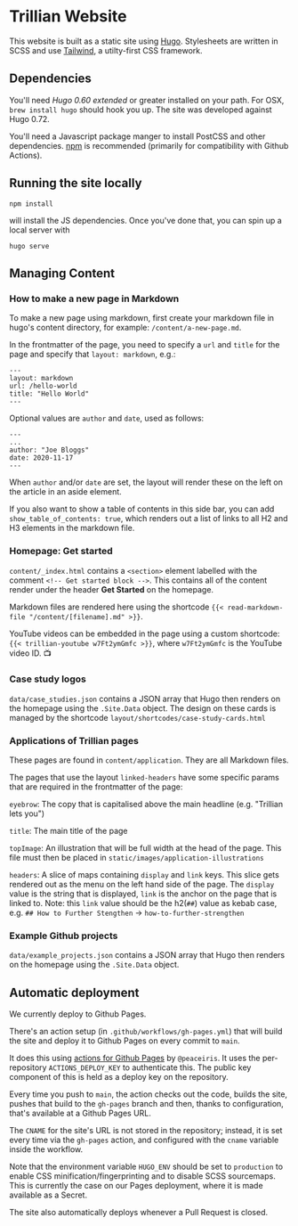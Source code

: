 # Trillian Website

This website is built as a static site using [Hugo][hugo]. Stylesheets are written in SCSS and use [Tailwind][tailwind], a utilty-first CSS framework.

## Dependencies

You'll need _Hugo 0.60 extended_ or greater installed on your path. For OSX, `brew install hugo` should hook you up. The site was developed against Hugo 0.72.

You'll need a Javascript package manger to install PostCSS and other dependencies. [npm][npm] is recommended (primarily for compatibility with Github Actions).

## Running the site locally

    npm install

will install the JS dependencies. Once you've done that, you can spin up a local server with

    hugo serve

## Managing Content

### How to make a new page in Markdown

To make a new page using markdown, first create your markdown file in hugo's content directory, for example: `/content/a-new-page.md`.

In the frontmatter of the page, you need to specify a `url` and `title` for the page and specify that `layout: markdown`, e.g.:

```
---
layout: markdown
url: /hello-world
title: "Hello World"
---
```

Optional values are `author` and `date`, used as follows:

```
---
...
author: "Joe Bloggs"
date: 2020-11-17
---
```

When `author` and/or `date` are set, the layout will render these on the left on the article in an aside element.

If you also want to show a table of contents in this side bar, you can add `show_table_of_contents: true`, which renders out a list of links to all H2 and H3 elements in the markdown file.

### Homepage: Get started

`content/_index.html` contains a `<section>` element labelled with the comment `<!-- Get started block -->`. This contains all of the content render under the header **Get Started** on the homepage.

Markdown files are rendered here using the shortcode `{{< read-markdown-file "/content/[filename].md" >}}`.

YouTube videos can be embedded in the page using a custom shortcode: `{{< trillian-youtube w7Ft2ymGmfc >}}`, where `w7Ft2ymGmfc` is the YouTube video ID. 📺

### Case study logos

`data/case_studies.json` contains a JSON array that Hugo then renders on the homepage using the `.Site.Data` object. The design on these cards is managed by the shortcode `layout/shortcodes/case-study-cards.html`

### Applications of Trillian pages

These pages are found in `content/application`. They are all Markdown files.

The pages that use the layout `linked-headers` have some specific params that are required in the frontmatter of the page:

`eyebrow`: The copy that is capitalised above the main headline (e.g. "Trillian lets you")

`title`: The main title of the page

`topImage`: An illustration that will be full width at the head of the page. This file must then be placed in `static/images/application-illustrations`

`headers`: A slice of maps containing `display` and `link` keys. This slice gets rendered out as the menu on the left hand side of the page. The `display` value is the string that is displayed, `link` is the anchor on the page that is linked to. Note: this `link` value should be the h2(`##`) value as kebab case, e.g. `## How to Further Stengthen` -> `how-to-further-strengthen`

### Example Github projects

`data/example_projects.json` contains a JSON array that Hugo then renders on the homepage using the `.Site.Data` object.

## Automatic deployment

We currently deploy to Github Pages.

There's an action setup (in `.github/workflows/gh-pages.yml`) that will build the site and deploy it to Github Pages on every commit to `main`.

It does this using [actions for Github Pages][actions] by `@peaceiris`. It uses the per-repository `ACTIONS_DEPLOY_KEY` to authenticate this. The public key component of this is held as a deploy key on the repository.

Every time you push to `main`, the action checks out the code, builds the site, pushes that build to the `gh-pages` branch and then, thanks to configuration, that's available at a Github Pages URL.

The `CNAME` for the site's URL is not stored in the repository; instead, it is set every time via the `gh-pages` action, and configured with the `cname` variable inside the workflow.

Note that the environment variable `HUGO_ENV` should be set to `production` to enable CSS minification/fingerprinting and to disable SCSS sourcemaps. This is currently the case on our Pages deployment, where it is made available as a Secret.

The site also automatically deploys whenever a Pull Request is closed.

[hugo]: https://gohugo.io
[npm]: https://www.npmjs.com
[actions]: https://github.com/peaceiris/actions-gh-pages
[tailwind]: https://tailwindcss.com
